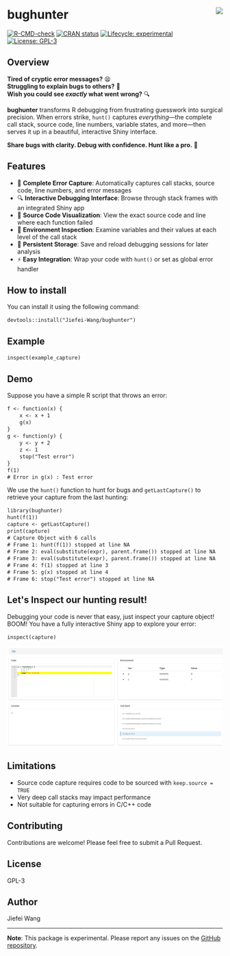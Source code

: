 # bughunter <img src="man/figures/logo.png" align="right" height="139" />

<!-- badges: start -->
[![R-CMD-check](https://github.com/Jiefei-Wang/bughunter/workflows/R-CMD-check/badge.svg)](https://github.com/Jiefei-Wang/bughunter/actions)
[![CRAN status](https://www.r-pkg.org/badges/version/bughunter)](https://CRAN.R-project.org/package=bughunter)
[![Lifecycle: experimental](https://img.shields.io/badge/lifecycle-experimental-orange.svg)](https://lifecycle.r-lib.org/articles/stages.html#experimental)
[![License: GPL-3](https://img.shields.io/badge/License-GPL%203-blue.svg)](https://www.gnu.org/licenses/gpl-3.0)
<!-- badges: end -->

## Overview

**Tired of cryptic error messages?** 😫  
**Struggling to explain bugs to others?** 🐛  
**Wish you could see *exactly* what went wrong?** 🔍

**bughunter** transforms R debugging from frustrating guesswork into surgical precision. When errors strike, `hunt()` captures *everything*—the complete call stack, source code, line numbers, variable states, and more—then serves it up in a beautiful, interactive Shiny interface.

**Share bugs with clarity. Debug with confidence. Hunt like a pro.** 🎯

## Features

- 🎯 **Complete Error Capture**: Automatically captures call stacks, source code, line numbers, and error messages
- 🔍 **Interactive Debugging Interface**: Browse through stack frames with an integrated Shiny app
- 📝 **Source Code Visualization**: View the exact source code and line where each function failed
- 🌲 **Environment Inspection**: Examine variables and their values at each level of the call stack
- 💾 **Persistent Storage**: Save and reload debugging sessions for later analysis
- ⚡ **Easy Integration**: Wrap your code with `hunt()` or set as global error handler

## How to install
You can install it using the following command:
```{r}
devtools::install("Jiefei-Wang/bughunter")
```



## Example
```{r}
inspect(example_capture)
```





## Demo
Suppose you have a simple R script that throws an error:
```{r}
f <- function(x) {
    x <- x + 1
    g(x)
}
g <- function(y) {
    y <- y + 2
    z <- 1
    stop("Test error")
}
f(1)
# Error in g(x) : Test error
```

We use the `hunt()` function to hunt for bugs and `getLastCapture()` to retrieve your capture from the last hunting:
```{r}
library(bughunter)
hunt(f(1))
capture <- getLastCapture()
print(capture)
# Capture Object with 6 calls
# Frame 1: hunt(f(1)) stopped at line NA
# Frame 2: eval(substitute(expr), parent.frame()) stopped at line NA
# Frame 3: eval(substitute(expr), parent.frame()) stopped at line NA
# Frame 4: f(1) stopped at line 3
# Frame 5: g(x) stopped at line 4
# Frame 6: stop("Test error") stopped at line NA
```

## Let's Inspect our hunting result!
Debugging your code is never that easy, just inspect your capture object! BOOM! You have a fully interactive Shiny app to explore your error:
```{r}
inspect(capture)
```
![1761517627973](image/README/1761517627973.png)





## Limitations

- Source code capture requires code to be sourced with `keep.source = TRUE`
- Very deep call stacks may impact performance
- Not suitable for capturing errors in C/C++ code

## Contributing

Contributions are welcome! Please feel free to submit a Pull Request.

## License

GPL-3

## Author

Jiefei Wang

---

**Note**: This package is experimental. Please report any issues on the [GitHub repository](https://github.com/Jiefei-Wang/bughunter/issues).
